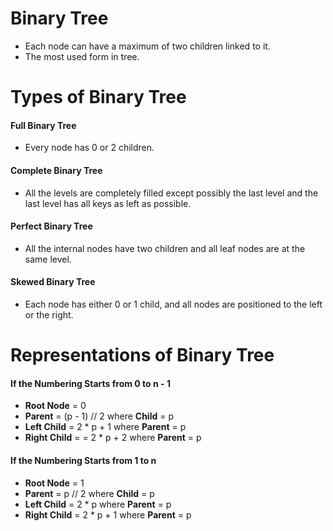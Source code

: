 # Binary Tree
- Each node can have a maximum of two children linked to it.
- The most used form in tree.

# Types of Binary Tree

#### Full Binary Tree
- Every node has 0 or 2 children.

#### Complete Binary Tree
- All the levels are completely filled except possibly the last level and the last level has all keys as left as possible.

#### Perfect Binary Tree
- All the internal nodes have two children and all leaf nodes are at the same level. 

#### Skewed Binary Tree
- Each node has either 0 or 1 child, and all nodes are positioned to the left or the right.
 
# Representations of Binary Tree

#### If the Numbering Starts from 0 to n - 1 
- **Root Node** = 0
- **Parent** = (p - 1) // 2 where **Child** = p
- **Left Child** = 2 * p + 1 where **Parent** = p
- **Right Child** = = 2 * p + 2 where **Parent** = p

#### If the Numbering Starts from 1 to n 
- **Root Node** = 1
- **Parent** = p // 2 where **Child** = p
- **Left Child** = 2 * p where **Parent** = p
- **Right Child** = 2 * p + 1 where **Parent** = p
